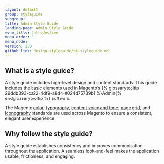 ```yaml
---
layout: default
group: styleguide
subgroup:
title: Admin Style Guide
landing-page: Admin Style Guide
menu_title: Introduction
menu_order: 1
menu_node:
version: 2.0
github_link: design-styleguide/bk-styleguide.md
---
```


## What is a style guide?

A style guide includes high-level design and content standards. This guide includes the basic elements used in Magento's {% glossarytooltip 29ddb393-ca22-4df9-a8d4-0024d75739b1 %}Admin{% endglossarytooltip %} software.

The Magento <a href="color/color.html">color</a>, <a href="typography/typography.html">typography</a>, <a href="content-voice-tone/content-voice-tone.html">content voice and tone</a>, <a href="pagegrid/pagegrid.html">page grid</a>, and <a href="iconography/iconography.html">iconography</a> standards are used across Magento to ensure a consistent, elegant user experience.

## Why follow the style guide?

A style guide establishes consistency and improves communication throughout the application. A seamless look-and-feel makes the application usable, frictionless, and engaging.
